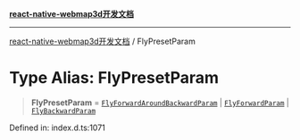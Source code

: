 [**react-native-webmap3d开发文档**](../README.md)

***

[react-native-webmap3d开发文档](../globals.md) / FlyPresetParam

# Type Alias: FlyPresetParam

> **FlyPresetParam** = [`FlyForwardAroundBackwardParam`](../interfaces/FlyForwardAroundBackwardParam.md) \| [`FlyForwardParam`](../interfaces/FlyForwardParam.md) \| [`FlyBackwardParam`](../interfaces/FlyBackwardParam.md)

Defined in: index.d.ts:1071
